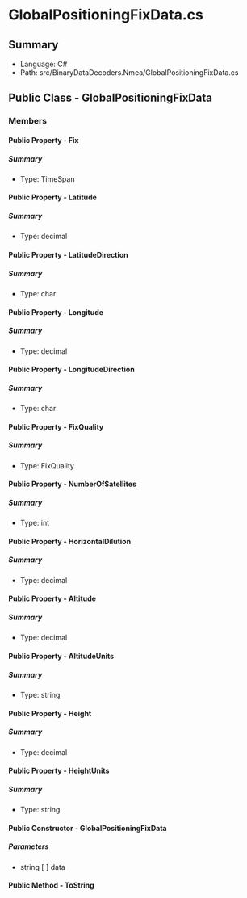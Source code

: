 ﻿# GlobalPositioningFixData.cs

## Summary

* Language: C#
* Path: src/BinaryDataDecoders.Nmea/GlobalPositioningFixData.cs

## Public Class - GlobalPositioningFixData

### Members

#### Public Property - Fix

##### Summary

 * Type: TimeSpan 

#### Public Property - Latitude

##### Summary

 * Type: decimal 

#### Public Property - LatitudeDirection

##### Summary

 * Type: char 

#### Public Property - Longitude

##### Summary

 * Type: decimal 

#### Public Property - LongitudeDirection

##### Summary

 * Type: char 

#### Public Property - FixQuality

##### Summary

 * Type: FixQuality 

#### Public Property - NumberOfSatellites

##### Summary

 * Type: int 

#### Public Property - HorizontalDilution

##### Summary

 * Type: decimal 

#### Public Property - Altitude

##### Summary

 * Type: decimal 

#### Public Property - AltitudeUnits

##### Summary

 * Type: string 

#### Public Property - Height

##### Summary

 * Type: decimal 

#### Public Property - HeightUnits

##### Summary

 * Type: string 

#### Public Constructor - GlobalPositioningFixData

#####  Parameters

 - string [  ] data 

#### Public Method - ToString


